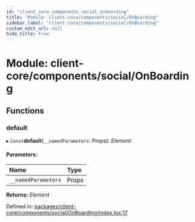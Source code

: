 ```yaml
---
id: "client_core_components_social_onboarding"
title: "Module: client-core/components/social/OnBoarding"
sidebar_label: "client-core/components/social/OnBoarding"
custom_edit_url: null
hide_title: true
---
```


# Module: client-core/components/social/OnBoarding

## Functions

### default

▸ `Const`**default**(`__namedParameters`: Props): *Element*

#### Parameters:

Name | Type |
:------ | :------ |
`__namedParameters` | Props |

**Returns:** *Element*

Defined in: [packages/client-core/components/social/OnBoarding/index.tsx:17](https://github.com/xr3ngine/xr3ngine/blob/9d253dc38/packages/client-core/components/social/OnBoarding/index.tsx#L17)
